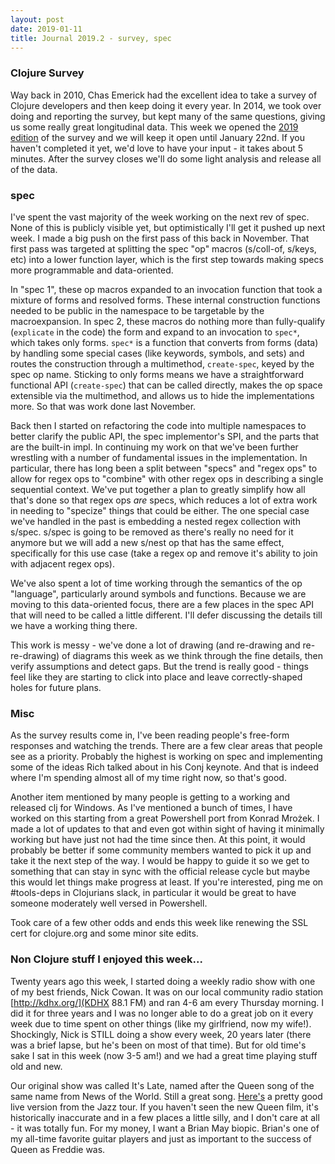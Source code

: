 ```yaml
---
layout: post
date: 2019-01-11
title: Journal 2019.2 - survey, spec
---
```


### Clojure Survey

Way back in 2010, Chas Emerick had the excellent idea to take a survey of Clojure developers and then keep doing it every year. In 2014, we took over doing and reporting the survey, but kept many of the same questions, giving us some really great longitudinal data. This week we opened the [2019 edition](https://www.surveymonkey.com/r/clojure2019) of the survey and we will keep it open until January 22nd. If you haven't completed it yet, we'd love to have your input - it takes about 5 minutes. After the survey closes we'll do some light analysis and release all of the data.

### spec

I've spent the vast majority of the week working on the next rev of spec. None of this is publicly visible yet, but optimistically I'll get it pushed up next week. I made a big push on the first pass of this back in November. That first pass was targeted at splitting the spec "op" macros (s/coll-of, s/keys, etc) into a lower function layer, which is the first step towards making specs more programmable and data-oriented. 

In "spec 1", these op macros expanded to an invocation function that took a mixture of forms and resolved forms. These internal construction functions needed to be public in the namespace to be targetable by the macroexpansion. In spec 2, these macros do nothing more than fully-qualify (`explicate` in the code) the form and expand to an invocation to `spec*`, which takes only forms. `spec*` is a function that converts from forms (data) by handling some special cases (like keywords, symbols, and sets) and routes the construction through a multimethod, `create-spec`, keyed by the spec op name. Sticking to only forms means we have a straightforward functional API (`create-spec`) that can be called directly, makes the op space extensible via the multimethod, and allows us to hide the implementations more. So that was work done last November.

Back then I started on refactoring the code into multiple namespaces to better clarify the public API, the spec implementor's SPI, and the parts that are the built-in impl. In continuing my work on that we've been further wrestling with a number of fundamental issues in the implementation. In particular, there has long been a split between "specs" and "regex ops" to allow for regex ops to "combine" with other regex ops in describing a single sequential context. We've put together a plan to greatly simplify how all that's done so that regex ops *are* specs, which reduces a lot of extra work in needing to "specize" things that could be either. The one special case we've handled in the past is embedding a nested regex collection with s/spec. s/spec is going to be removed as there's really no need for it anymore but we will add a new s/nest op that has the same effect, specifically for this use case (take a regex op and remove it's ability to join with adjacent regex ops).

We've also spent a lot of time working through the semantics of the op "language", particularly around symbols and functions. Because we are moving to this data-oriented focus, there are a few places in the spec API that will need to be called a little different. I'll defer discussing the details till we have a working thing there.

This work is messy - we've done a lot of drawing (and re-drawing and re-re-drawing) of diagrams this week as we think through the fine details, then verify assumptions and detect gaps. But the trend is really good - things feel like they are starting to click into place and leave correctly-shaped holes for future plans.

### Misc

As the survey results come in, I've been reading people's free-form responses and watching the trends. There are a few clear areas that people see as a priority. Probably the highest is working on spec and implementing some of the ideas Rich talked about in his Conj keynote. And that is indeed where I'm spending almost all of my time right now, so that's good.

Another item mentioned by many people is getting to a working and released clj for Windows. As I've mentioned a bunch of times, I have worked on this starting from a great Powershell port from Konrad Mrożek. I made a lot of updates to that and even got within sight of having it minimally working but have just not had the time since then. At this point, it would probably be better if some community members wanted to pick it up and take it the next step of the way. I would be happy to guide it so we get to something that can stay in sync with the official release cycle but maybe this would let things make progress at least. If you're interested, ping me on #tools-deps in Clojurians slack, in particular it would be great to have someone moderately well versed in Powershell.

Took care of a few other odds and ends this week like renewing the SSL cert for clojure.org and some minor site edits.

### Non Clojure stuff I enjoyed this week...

Twenty years ago this week, I started doing a weekly radio show with one of my best friends, Nick Cowan. It was on our local community radio station [http://kdhx.org/](KDHX 88.1 FM) and ran 4-6 am every Thursday morning. I did it for three years and I was no longer able to do a great job on it every week due to time spent on other things (like my girlfriend, now my wife!). Shockingly, Nick is STILL doing a show every week, 20 years later (there was a brief lapse, but he's been on most of that time). But for old time's sake I sat in this week (now 3-5 am!) and we had a great time playing stuff old and new.

Our original show was called It's Late, named after the Queen song of the same name from News of the World. Still a great song. [Here's](https://www.youtube.com/watch?v=5Y4gDucQOoY) a pretty good live version from the Jazz tour. If you haven't seen the new Queen film, it's historically inaccurate and in a few places a little silly, and I don't care at all - it was totally fun. For my money, I want a Brian May biopic. Brian's one of my all-time favorite guitar players and just as important to the success of Queen as Freddie was.
